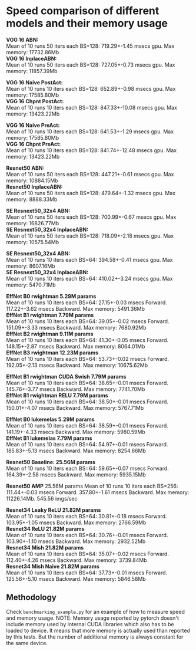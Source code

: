 # Speed comparison of different models and their memory usage

**VGG 16 ABN:**  
Mean of 10 runs 50 iters each BS=128: 719.29+-1.45 msecs gpu. Max memory: 17732.86Mb  
**VGG 16 InplaceABN:**  
Mean of 10 runs 50 iters each BS=128: 727.05+-0.73 msecs gpu. Max memory: 11857.39Mb

**VGG 16 Naive PostAct:**  
Mean of 10 runs 10 iters each BS=128: 652.89+-0.98 msecs gpu. Max memory: 17585.80Mb  
**VGG 16 Chpnt PostAct:**  
Mean of 10 runs 10 iters each BS=128: 847.33+-10.08 msecs gpu. Max memory: 13423.22Mb

**VGG 16 Naive PreAct:**  
Mean of 10 runs 10 iters each BS=128: 641.53+-1.29 msecs gpu. Max memory: 17585.80Mb  
**VGG 16 Chpnt PreAct:**  
Mean of 10 runs 10 iters each BS=128: 841.74+-12.48 msecs gpu. Max memory: 13423.22Mb

**Resnet50 ABN:**  
Mean of 10 runs 50 iters each BS=128: 447.21+-0.61 msecs gpu. Max memory: 10884.15Mb  
**Resnet50 InplaceABN:**  
Mean of 10 runs 50 iters each BS=128: 479.64+-1.32 msecs gpu. Max memory: 8888.33Mb

**SE Resnext50_32x4 ABN:**  
Mean of 10 runs 50 iters each BS=128: 700.99+-0.67 msecs gpu. Max memory: 16826.77Mb  
**SE Resnext50_32x4 InplaceABN:**  
Mean of 10 runs 50 iters each BS=128: 718.09+-2.18 msecs gpu. Max memory: 10575.54Mb

**SE Resnext50_32x4 ABN:**  
Mean of 10 runs 10 iters each BS=64: 394.58+-0.41 msecs gpu. Max memory: 8607.16Mb  
**SE Resnext50_32x4 InplaceABN:**  
Mean of 10 runs 10 iters each BS=64: 410.02+-3.24 msecs gpu. Max memory: 5470.71Mb

**EffNet B0 rwightman 5.29M params**  
Mean of 10 runs 10 iters each BS=64: 27.15+-0.03 msecs Forward. 117.22+-3.62 msecs Backward. Max memory: 5491.36Mb  
**EffNet B1 rwightman 7.79M params**  
Mean of 10 runs 10 iters each BS=64: 39.05+-0.02 msecs Forward. 151.09+-3.33 msecs Backward. Max memory: 7680.92Mb  
**EffNet B2 rwightman 9.11M params**  
Mean of 10 runs 10 iters each BS=64: 41.30+-0.05 msecs Forward. 148.15+-2.87 msecs Backward. Max memory: 8064.01Mb  
**EffNet B3 rwightman 12.23M params**  
Mean of 10 runs 10 iters each BS=64: 53.73+-0.02 msecs Forward. 192.05+-2.13 msecs Backward. Max memory: 10675.62Mb  


**EffNet B1 rwightman CUDA Swish 7.79M params**  
Mean of 10 runs 10 iters each BS=64: 38.65+-0.01 msecs Forward. 145.76+-3.77 msecs Backward. Max memory: 7741.70Mb  
**EffNet B1 rwightman RELU 7.79M params**  
Mean of 10 runs 10 iters each BS=64: 38.50+-0.01 msecs Forward. 150.01+-4.07 msecs Backward. Max memory: 5767.71Mb  


**EffNet B0 lukemelas 5.29M params**  
Mean of 10 runs 10 iters each BS=64: 38.59+-0.01 msecs Forward. 141.19+-4.33 msecs Backward. Max memory: 5980.59Mb  
**EffNet B1 lukemelas 7.79M params**  
Mean of 10 runs 10 iters each BS=64: 54.97+-0.01 msecs Forward. 185.83+-5.13 msecs Backward. Max memory: 8254.66Mb  

**Resnet50 Baseline: 25.56M params**  
Mean of 10 runs 10 iters each BS=64: 59.65+-0.07 msecs Forward. 164.39+-2.58 msecs Backward. Max memory: 5935.15Mb  

**Resnet50 AMP** 25.56M params
Mean of 10 runs 10 iters each BS=256: 111.44+-0.03 msecs Forward. 357.80+-1.61 msecs Backward. Max memory: 11226.14Mb. 545.56 imgs/sec

**Resnet34 Leaky ReLU 21.82M params**  
Mean of 10 runs 10 iters each BS=64: 30.81+-0.18 msecs Forward. 103.95+-1.05 msecs Backward. Max memory: 2766.59Mb  
**Resnet34 ReLU 21.82M params**  
Mean of 10 runs 10 iters each BS=64: 30.76+-0.01 msecs Forward. 103.90+-1.10 msecs Backward. Max memory: 2932.52Mb  
**Resnet34 Mish 21.82M params**  
Mean of 10 runs 10 iters each BS=64: 35.07+-0.02 msecs Forward. 112.40+-4.26 msecs Backward. Max memory: 3739.84Mb  
**Resnet34 Mish Naive 21.82M params**  
Mean of 10 runs 10 iters each BS=64: 37.73+-0.01 msecs Forward. 125.56+-5.10 msecs Backward. Max memory: 5846.58Mb  


## Methodology

Check `benchmarking_example.py` for an example of how to measure speed and memory usage. NOTE: Memory usage reported by pytorch doesn't include memory used by internal CUDA libraries which also has to be loaded to device. It means that more memory is actually used than reported by this tests. But the number of additional memory is always constant for the same device.
